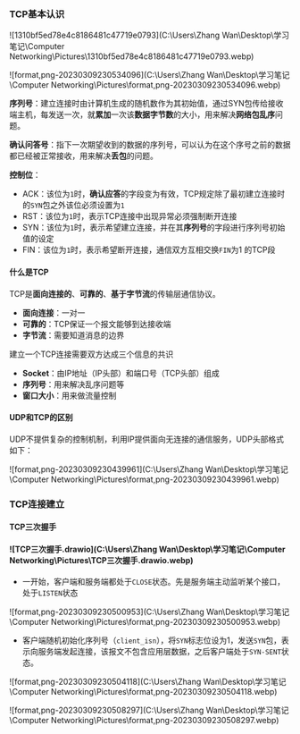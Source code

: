 ### TCP基本认识

![1310bf5ed78e4c8186481c47719e0793](C:\Users\Zhang Wan\Desktop\学习笔记\Computer Networking\Pictures\1310bf5ed78e4c8186481c47719e0793.webp)

![format,png-20230309230534096](C:\Users\Zhang Wan\Desktop\学习笔记\Computer Networking\Pictures\format,png-20230309230534096.webp)

**序列号**：建立连接时由计算机生成的随机数作为其初始值，通过SYN包传给接收端主机，每发送一次，就**累加**一次该**数据字节数**的大小，用来解决**网络包乱序**问题。

**确认问答号**：指下一次期望收到的数据的序列号，可以认为在这个序号之前的数据都已经被正常接收，用来解决**丢包**的问题。

**控制位**：

* ACK：该位为`1`时，**确认应答**的字段变为有效，TCP规定除了最初建立连接时的`SYN`包之外该位必须设置为`1`
* RST：该位为`1`时，表示TCP连接中出现异常必须强制断开连接
* SYN：该位为`1`时，表示希望建立连接，并在其**序列号**的字段进行序列号初始值的设定
* FIN：该位为`1`时，表示希望断开连接，通信双方互相交换`FIN`为1 的TCP段



#### 什么是TCP

TCP是**面向连接的**、**可靠的**、**基于字节流**的传输层通信协议。

* **面向连接**：一对一
* **可靠的**：TCP保证一个报文能够到达接收端
* **字节流**：需要知道消息的边界

建立一个TCP连接需要双方达成三个信息的共识

* **Socket**：由IP地址（IP头部）和端口号（TCP头部）组成
* **序列号**：用来解决乱序问题等
* **窗口大小**：用来做流量控制



#### UDP和TCP的区别

UDP不提供复杂的控制机制，利用IP提供面向无连接的通信服务，UDP头部格式如下：

![format,png-20230309230439961](C:\Users\Zhang Wan\Desktop\学习笔记\Computer Networking\Pictures\format,png-20230309230439961.webp)



### TCP连接建立

#### TCP三次握手



#### ![TCP三次握手.drawio](C:\Users\Zhang Wan\Desktop\学习笔记\Computer Networking\Pictures\TCP三次握手.drawio.webp)

* 一开始，客户端和服务端都处于`CLOSE`状态。先是服务端主动监听某个接口，处于`LISTEN`状态

![format,png-20230309230500953](C:\Users\Zhang Wan\Desktop\学习笔记\Computer Networking\Pictures\format,png-20230309230500953.webp)

* 客户端随机初始化序列号（`client_isn`），将`SYN`标志位设为1，发送`SYN`包，表示向服务端发起连接，该报文不包含应用层数据，之后客户端处于`SYN-SENT`状态。



![format,png-20230309230504118](C:\Users\Zhang Wan\Desktop\学习笔记\Computer Networking\Pictures\format,png-20230309230504118.webp)

![format,png-20230309230508297](C:\Users\Zhang Wan\Desktop\学习笔记\Computer Networking\Pictures\format,png-20230309230508297.webp)